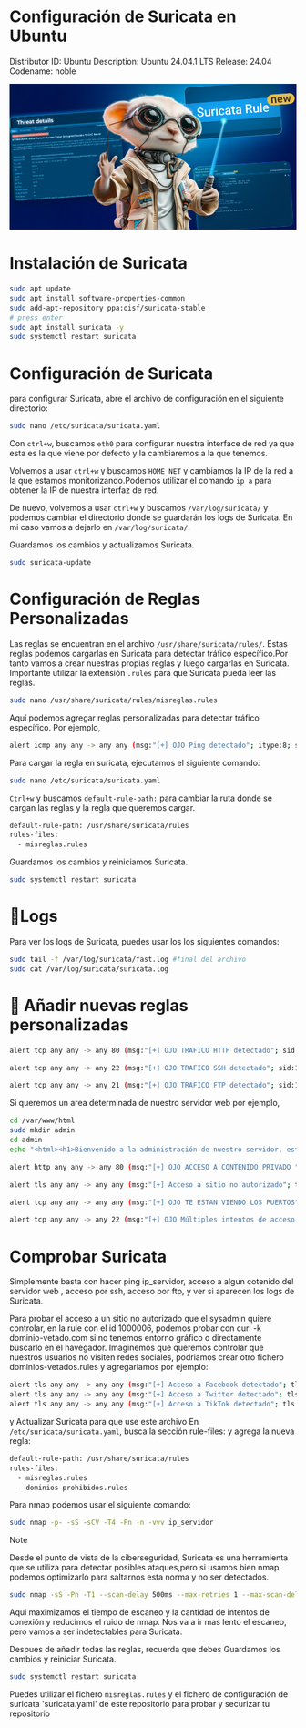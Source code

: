 # Configuración de Suricata en Ubuntu 

Distributor ID: Ubuntu
Description:    Ubuntu 24.04.1 LTS
Release:        24.04
Codename:       noble

 <img src="/img/suricatita.png" alt="ids2" width="600">

# Instalación de Suricata

```bash
sudo apt update
sudo apt install software-properties-common
sudo add-apt-repository ppa:oisf/suricata-stable
# press enter
sudo apt install suricata -y
sudo systemctl restart suricata
```
# Configuración de Suricata
para configurar Suricata, abre el archivo de configuración en el siguiente directorio:
```bash
sudo nano /etc/suricata/suricata.yaml
```
Con `ctrl+w`, buscamos `eth0` para configurar nuestra interface de red ya que esta es la que viene por defecto y la cambiaremos a la que tenemos.

Volvemos a usar `ctrl+w` y buscamos `HOME_NET` y cambiamos la IP de la red a la que estamos monitorizando.Podemos utilizar el comando `ip a` para obtener la IP de nuestra interfaz de red.

De nuevo, volvemos a usar `ctrl+w` y buscamos `/var/log/suricata/` y podemos cambiar el directorio donde se guardarán los logs de Suricata. En mi caso vamos a dejarlo en `/var/log/suricata/`.

Guardamos los cambios y actualizamos Suricata.
```bash
sudo suricata-update
```

# Configuración de Reglas Personalizadas
Las reglas se encuentran en el archivo `/usr/share/suricata/rules/`. Estas reglas podemos cargarlas  en Suricata para detectar tráfico específico.Por tanto vamos a crear nuestras propias reglas y luego cargarlas en Suricata. Importante utilizar la extensión `.rules` para que Suricata pueda leer las reglas.

```bash	
sudo nano /usr/share/suricata/rules/misreglas.rules
```
Aquí podemos agregar reglas personalizadas para detectar tráfico específico. Por ejemplo, 

```bash
alert icmp any any -> any any (msg:"[+] OJO Ping detectado"; itype:8; sid:1000001; rev:1;)
```

Para cargar la regla en suricata, ejecutamos el siguiente comando:
```bash
sudo nano /etc/suricata/suricata.yaml
```
`Ctrl+w` y buscamos `default-rule-path:` para cambiar la ruta donde se cargan las reglas y la regla que queremos cargar.

```bash
default-rule-path: /usr/share/suricata/rules
rules-files:
  - misreglas.rules
```
Guardamos los cambios y reiniciamos Suricata.
```bash
sudo systemctl restart suricata
```

# 🎯Logs
Para ver los logs de Suricata, puedes usar los los siguientes comandos:
```bash
sudo tail -f /var/log/suricata/fast.log #final del archivo
sudo cat /var/log/suricata/suricata.log
```

# :page_with_curl: Añadir nuevas reglas personalizadas

```bash	
alert tcp any any -> any 80 (msg:"[+] OJO TRAFICO HTTP detectado"; sid:1000002; rev:1;)
```

```bash		
alert tcp any any -> any 22 (msg:"[+] OJO TRAFICO SSH detectado"; sid:1000003; rev:1;)
```

```bash		
alert tcp any any -> any 21 (msg:"[+] OJO TRAFICO FTP detectado"; sid:1000004; rev:1;)
```

Si queremos un area determinada de nuestro servidor web por ejemplo,
```bash			
cd /var/www/html
sudo mkdir admin
cd admin
echo "<html><h1>Bienvenido a la administración de nuestro servidor, estas visitando un directorio que no debes visitar, seras detectado por el IDS</h1></html>" | sudo tee /var/www/html/admin/index.html > /dev/null
```

```bash		
alert http any any -> any 80 (msg:"[+] OJO ACCESO A CONTENIDO PRIVADO "; content:"/admin"; http_uri; sid:1000005; rev:1;)
```

```bash
alert tls any any -> any any (msg:"[+] Acceso a sitio no autorizado"; tls.sni; content:"facebook"; sid:1000006; rev:1;)
```

```bash
alert tcp any any -> any any (msg:"[+] OJO TE ESTAN VIENDO LOS PUERTOS"; flags:S; threshold: type both, track by_src, count 20, seconds 3; sid:1000007; rev:1;)
```

```bash
alert tcp any any -> any 22 (msg:"[+] OJO Múltiples intentos de acceso SSH detectados"; flow:to_server, established; content:"Failed password"; sid:1000008; rev:1;)
```

# Comprobar Suricata
Simplemente basta con hacer ping ip_servidor, acceso a algun cotenido del servidor web , acceso por ssh, acceso por ftp, y ver si aparecen los logs de Suricata.

Para probar el acceso a un sitio no autorizado que el sysadmin quiere controlar, en la rule con el id 1000006, podemos probar con curl -k dominio-vetado.com si no tenemos entorno gráfico o directamente buscarlo en el navegador. Imaginemos que queremos controlar que nuestros usuarios no visiten redes sociales, podriamos crear otro fichero dominios-vetados.rules y agregariamos por ejemplo:

```bash
alert tls any any -> any any (msg:"[+] Acceso a Facebook detectado"; tls.sni; content:"facebook.com"; sid:2000001; rev:1;)
alert tls any any -> any any (msg:"[+] Acceso a Twitter detectado"; tls.sni; content:"twitter.com"; sid:2000002; rev:1;)
alert tls any any -> any any (msg:"[+] Acceso a TikTok detectado"; tls.sni; content:"tiktok.com"; sid:2000003; rev:1;)
```
y Actualizar Suricata para que use este archivo En `/etc/suricata/suricata.yaml`, busca la sección rule-files: y agrega la nueva regla:

```bash
default-rule-path: /usr/share/suricata/rules
rules-files:
  - misreglas.rules
  - dominios-prohibidos.rules
```
Para nmap podemos usar el siguiente comando:
```bash
sudo nmap -p- -sS -sCV -T4 -Pn -n -vvv ip_servidor
```

>[!NOTE]
>Desde el punto de vista de la ciberseguridad, Suricata es una herramienta que se utiliza para detectar posibles ataques,pero si usamos bien nmap podemos optimizarlo para saltarnos esta norma y no ser detectados. 

```bash
sudo nmap -sS -Pn -T1 --scan-delay 500ms --max-retries 1 --max-scan-delay 1000ms -f -p- ip_servidor
```

Aqui maximizamos el tiempo de escaneo y la cantidad de intentos de conexión y reducimos el ruido de nmap. Nos va a ir mas lento el escaneo, pero vamos a ser indetectables para Suricata.


Despues de añadir todas las reglas, recuerda que debes Guardamos los cambios y reiniciar Suricata.
```bash
sudo systemctl restart suricata
```
Puedes utilizar el fichero `misreglas.rules` y el fichero de configuración de suricata 'suricata.yaml' de este repositorio para probar y securizar tu repositorio
